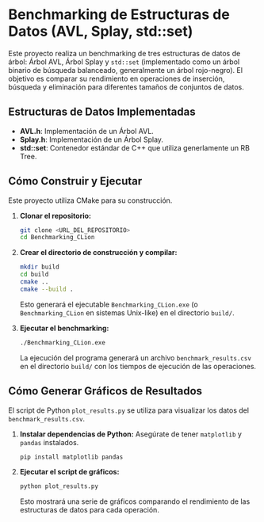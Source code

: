 # Benchmarking de Estructuras de Datos (AVL, Splay, std::set)

Este proyecto realiza un benchmarking de tres estructuras de datos de árbol: Árbol AVL, Árbol Splay y `std::set` (implementado como un árbol binario de búsqueda balanceado, generalmente un árbol rojo-negro). El objetivo es comparar su rendimiento en operaciones de inserción, búsqueda y eliminación para diferentes tamaños de conjuntos de datos.

## Estructuras de Datos Implementadas

*   **AVL.h**: Implementación de un Árbol AVL.
*   **Splay.h**: Implementación de un Árbol Splay.
*   **std::set**: Contenedor estándar de C++ que utiliza generlamente un RB Tree.

## Cómo Construir y Ejecutar

Este proyecto utiliza CMake para su construcción.

1.  **Clonar el repositorio:**
    ```bash
    git clone <URL_DEL_REPOSITORIO>
    cd Benchmarking_CLion
    ```

2.  **Crear el directorio de construcción y compilar:**
    ```bash
    mkdir build
    cd build
    cmake ..
    cmake --build .
    ```
    Esto generará el ejecutable `Benchmarking_CLion.exe` (o `Benchmarking_CLion` en sistemas Unix-like) en el directorio `build/`.

3.  **Ejecutar el benchmarking:**
    ```bash
    ./Benchmarking_CLion.exe
    ```
    La ejecución del programa generará un archivo `benchmark_results.csv` en el directorio `build/` con los tiempos de ejecución de las operaciones.

## Cómo Generar Gráficos de Resultados

El script de Python `plot_results.py` se utiliza para visualizar los datos del `benchmark_results.csv`.

1.  **Instalar dependencias de Python:**
    Asegúrate de tener `matplotlib` y `pandas` instalados.
    ```bash
    pip install matplotlib pandas
    ```

2.  **Ejecutar el script de gráficos:**
    ```bash
    python plot_results.py
    ```
    Esto mostrará una serie de gráficos comparando el rendimiento de las estructuras de datos para cada operación.

